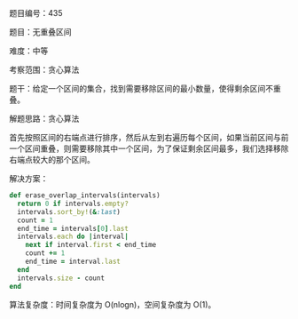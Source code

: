 题目编号：435

题目：无重叠区间

难度：中等

考察范围：贪心算法

题干：给定一个区间的集合，找到需要移除区间的最小数量，使得剩余区间不重叠。

解题思路：贪心算法

首先按照区间的右端点进行排序，然后从左到右遍历每个区间，如果当前区间与前一个区间重叠，则需要移除其中一个区间，为了保证剩余区间最多，我们选择移除右端点较大的那个区间。

解决方案：

```ruby
def erase_overlap_intervals(intervals)
  return 0 if intervals.empty?
  intervals.sort_by!(&:last)
  count = 1
  end_time = intervals[0].last
  intervals.each do |interval|
    next if interval.first < end_time
    count += 1
    end_time = interval.last
  end
  intervals.size - count
end
```

算法复杂度：时间复杂度为 O(nlogn)，空间复杂度为 O(1)。